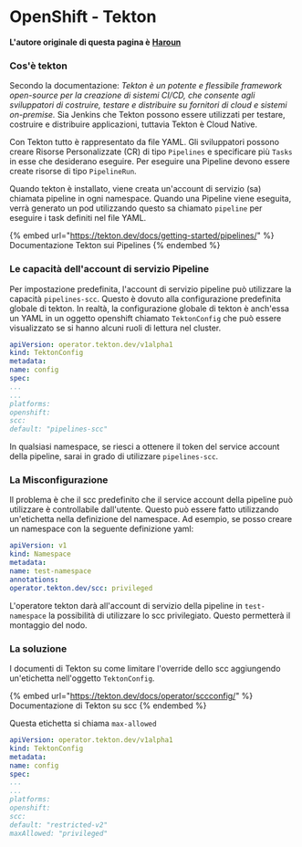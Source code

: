 # OpenShift - Tekton

**L'autore originale di questa pagina è** [**Haroun**](https://www.linkedin.com/in/haroun-al-mounayar-571830211)

### Cos'è tekton

Secondo la documentazione: _Tekton è un potente e flessibile framework open-source per la creazione di sistemi CI/CD, che consente agli sviluppatori di costruire, testare e distribuire su fornitori di cloud e sistemi on-premise._ Sia Jenkins che Tekton possono essere utilizzati per testare, costruire e distribuire applicazioni, tuttavia Tekton è Cloud Native.&#x20;

Con Tekton tutto è rappresentato da file YAML. Gli sviluppatori possono creare Risorse Personalizzate (CR) di tipo `Pipelines` e specificare più `Tasks` in esse che desiderano eseguire. Per eseguire una Pipeline devono essere create risorse di tipo `PipelineRun`.

Quando tekton è installato, viene creata un'account di servizio (sa) chiamata pipeline in ogni namespace. Quando una Pipeline viene eseguita, verrà generato un pod utilizzando questo sa chiamato `pipeline` per eseguire i task definiti nel file YAML.

{% embed url="https://tekton.dev/docs/getting-started/pipelines/" %}
Documentazione Tekton sui Pipelines
{% endembed %}

### Le capacità dell'account di servizio Pipeline

Per impostazione predefinita, l'account di servizio pipeline può utilizzare la capacità `pipelines-scc`. Questo è dovuto alla configurazione predefinita globale di tekton. In realtà, la configurazione globale di tekton è anch'essa un YAML in un oggetto openshift chiamato `TektonConfig` che può essere visualizzato se si hanno alcuni ruoli di lettura nel cluster.
```yaml
apiVersion: operator.tekton.dev/v1alpha1
kind: TektonConfig
metadata:
name: config
spec:
...
...
platforms:
openshift:
scc:
default: "pipelines-scc"
```
In qualsiasi namespace, se riesci a ottenere il token del service account della pipeline, sarai in grado di utilizzare `pipelines-scc`.

### La Misconfigurazione

Il problema è che il scc predefinito che il service account della pipeline può utilizzare è controllabile dall'utente. Questo può essere fatto utilizzando un'etichetta nella definizione del namespace. Ad esempio, se posso creare un namespace con la seguente definizione yaml:
```yaml
apiVersion: v1
kind: Namespace
metadata:
name: test-namespace
annotations:
operator.tekton.dev/scc: privileged
```
L'operatore tekton darà all'account di servizio della pipeline in `test-namespace` la possibilità di utilizzare lo scc privilegiato. Questo permetterà il montaggio del nodo.

### La soluzione

I documenti di Tekton su come limitare l'override dello scc aggiungendo un'etichetta nell'oggetto `TektonConfig`.

{% embed url="https://tekton.dev/docs/operator/sccconfig/" %}
Documentazione di Tekton su scc
{% endembed %}

Questa etichetta si chiama `max-allowed`&#x20;
```yaml
apiVersion: operator.tekton.dev/v1alpha1
kind: TektonConfig
metadata:
name: config
spec:
...
...
platforms:
openshift:
scc:
default: "restricted-v2"
maxAllowed: "privileged"
```

